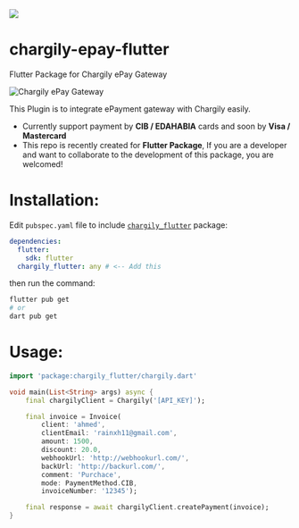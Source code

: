 <img src="https://raw.githubusercontent.com/rainxh11/chargily-epay-flutter/master/assets/chargily_flutter.svg" heigh="300">

# chargily-epay-flutter
Flutter Package for Chargily ePay Gateway

![Chargily ePay Gateway](https://raw.githubusercontent.com/Chargily/epay-gateway-php/main/assets/banner-1544x500.png "Chargily ePay Gateway")

This Plugin is to integrate ePayment gateway with Chargily easily.
- Currently support payment by **CIB / EDAHABIA** cards and soon by **Visa / Mastercard** 
- This repo is recently created for **Flutter Package**, If you are a developer and want to collaborate to the development of this package, you are welcomed!

# Installation:
Edit `pubspec.yaml` file to include [`chargily_flutter`](https://pub.dev/packages/chargily_flutter) package:
```yaml
dependencies:
  flutter:
    sdk: flutter
  chargily_flutter: any # <-- Add this
```
then run the command:
```powershell
flutter pub get
# or
dart pub get
```

# Usage:
```dart
import 'package:chargily_flutter/chargily.dart'

void main(List<String> args) async {
    final chargilyClient = Chargily('[API_KEY]');

    final invoice = Invoice(
        client: 'ahmed',
        clientEmail: 'rainxh11@gmail.com',
        amount: 1500,
        discount: 20.0,
        webhookUrl: 'http://webhookurl.com/',
        backUrl: 'http://backurl.com/',
        comment: 'Purchace',
        mode: PaymentMethod.CIB,
        invoiceNumber: '12345');

    final response = await chargilyClient.createPayment(invoice);
}
```
